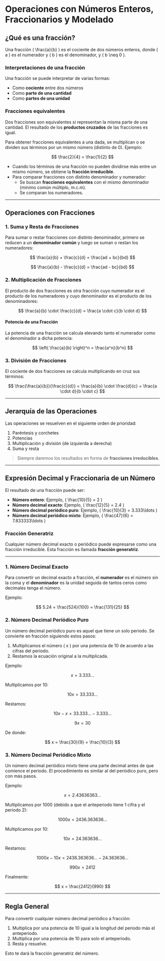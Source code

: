 # Operaciones con Números Enteros, Fraccionarios y Modelado

## ¿Qué es una fracción?

Una fracción \( \frac{a}{b} \) es el cociente de dos números enteros, donde \( a \) es el numerador y \( b \) es el denominador, y \( b \neq 0 \).

### Interpretaciones de una fracción

Una fracción se puede interpretar de varias formas:
- Como **cociente** entre dos números
- Como **parte de una cantidad**
- Como **partes de una unidad**

### Fracciones equivalentes

Dos fracciones son equivalentes si representan la misma parte de una cantidad. El resultado de los **productos cruzados** de las fracciones es igual.

Para obtener fracciones equivalentes a una dada, se multiplican o se dividen sus términos por un mismo número (distinto de 0). Ejemplo:

$$ \frac{2}{4} = \frac{1}{2} $$

- Cuando los términos de una fracción no pueden dividirse más entre un mismo número, se obtiene la **fracción irreducible**.
- Para comparar fracciones con distinto denominador y numerador:
  - Se buscan **fracciones equivalentes** con el mismo denominador (mínimo común múltiplo, m.c.m).
  - Se comparan los numeradores.

---

## Operaciones con Fracciones

### 1. Suma y Resta de Fracciones

Para sumar o restar fracciones con distinto denominador, primero se reducen a un **denominador común** y luego se suman o restan los numeradores:

$$ \frac{a}{b} + \frac{c}{d} = \frac{ad + bc}{bd} $$

$$ \frac{a}{b} - \frac{c}{d} = \frac{ad - bc}{bd} $$

### 2. Multiplicación de Fracciones

El producto de dos fracciones es otra fracción cuyo numerador es el producto de los numeradores y cuyo denominador es el producto de los denominadores:

$$ \frac{a}{b} \cdot \frac{c}{d} = \frac{a \cdot c}{b \cdot d} $$

#### Potencia de una Fracción

La potencia de una fracción se calcula elevando tanto el numerador como el denominador a dicha potencia:

$$ \left( \frac{a}{b} \right)^n = \frac{a^n}{b^n} $$

### 3. División de Fracciones

El cociente de dos fracciones se calcula multiplicando en cruz sus términos:

$$ \frac{\frac{a}{b}}{\frac{c}{d}} = \frac{a}{b} \cdot \frac{d}{c} = \frac{a \cdot d}{b \cdot c} $$

---

## Jerarquía de las Operaciones

Las operaciones se resuelven en el siguiente orden de prioridad:

1. Paréntesis y corchetes
2. Potencias
3. Multiplicación y división (de izquierda a derecha)
4. Suma y resta

> Siempre daremos los resultados en forma de **fracciones irreducibles**.

---

## Expresión Decimal y Fraccionaria de un Número

El resultado de una fracción puede ser:

- **Número entero**: Ejemplo, \( \frac{10}{5} = 2 \)
- **Número decimal exacto**: Ejemplo, \( \frac{12}{5} = 2.4 \)
- **Número decimal periódico puro**: Ejemplo, \( \frac{10}{3} = 3.333\ldots \)
- **Número decimal periódico mixto**: Ejemplo, \( \frac{47}{6} = 7.833333\ldots \)

### Fracción Generatriz

Cualquier número decimal exacto o periódico puede expresarse como una fracción irreducible. Esta fracción es llamada **fracción generatriz**.

---

### 1. Número Decimal Exacto

Para convertir un decimal exacto a fracción, el **numerador** es el número sin la coma y el **denominador** es la unidad seguida de tantos ceros como decimales tenga el número.

Ejemplo:

$$ 5.24 = \frac{524}{100} = \frac{131}{25} $$

### 2. Número Decimal Periódico Puro

Un número decimal periódico puro es aquel que tiene un solo periodo. Se convierte en fracción siguiendo estos pasos:

1. Multiplicamos el número \( x \) por una potencia de 10 de acuerdo a las cifras del periodo.
2. Restamos la ecuación original a la multiplicada.

Ejemplo:

$$ x = 3.333\ldots $$

Multiplicamos por 10:

$$ 10x = 33.333\ldots $$

Restamos:

$$ 10x - x = 33.333\ldots - 3.333\ldots $$

$$ 9x = 30 $$

De donde:

$$ x = \frac{30}{9} = \frac{10}{3} $$

### 3. Número Decimal Periódico Mixto

Un número decimal periódico mixto tiene una parte decimal antes de que comience el periodo. El procedimiento es similar al del periódico puro, pero con más pasos.

Ejemplo:

$$ x = 2.43636363\ldots $$

Multiplicamos por 1000 (debido a que el anteperiodo tiene 1 cifra y el periodo 2):

$$ 1000x = 2436.363636\ldots $$

Multiplicamos por 10:

$$ 10x = 24.363636\ldots $$

Restamos:

$$ 1000x - 10x = 2436.363636\ldots - 24.363636\ldots $$

$$ 990x = 2412 $$

Finalmente:

$$ x = \frac{2412}{990} $$

---

## Regla General

Para convertir cualquier número decimal periódico a fracción:

1. Multiplica por una potencia de 10 igual a la longitud del periodo más el anteperiodo.
2. Multiplica por una potencia de 10 para solo el anteperiodo.
3. Resta y resuelve.

Esto te dará la fracción generatriz del número.

